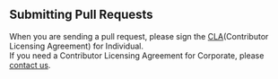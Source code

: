 ## Submitting Pull Requests

When you are sending a pull request, please sign the [CLA](https://cla-assistant.io/kakao/kakao_flutter_sdk)(Contributor Licensing Agreement) for Individual.  
If you need a Contributor Licensing Agreement for Corporate, please [contact us](mailto:oss@kakaocorp.com).
